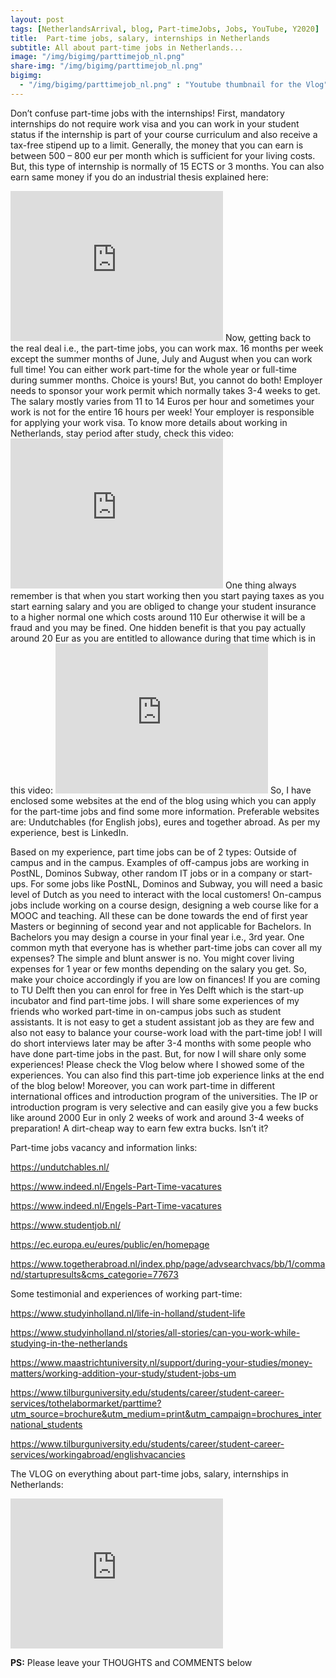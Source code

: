 ```yaml
---
layout: post
tags: [NetherlandsArrival, blog, Part-timeJobs, Jobs, YouTube, Y2020]
title:  Part-time jobs, salary, internships in Netherlands
subtitle: All about part-time jobs in Netherlands...
image: "/img/bigimg/parttimejob_nl.png"
share-img: "/img/bigimg/parttimejob_nl.png"
bigimg:
  - "/img/bigimg/parttimejob_nl.png" : "Youtube thumbnail for the Vlog"
---
```


Don’t confuse part-time jobs with the internships! First, mandatory internships do not require work visa and you can work in your student status if the internship is part of your course curriculum and also receive a tax-free stipend up to a limit. Generally, the money that you can earn is between 500 – 800 eur per month which is sufficient for your living costs. But, this type of internship is normally of 15 ECTS or 3 months. You can also earn same money if you do an industrial thesis explained here:
<iframe width="340" height="240" src="https://www.youtube.com/embed/eXO8cfkGeIs" frameborder="0" allow="accelerometer; autoplay; encrypted-media; gyroscope; picture-in-picture" allowfullscreen></iframe>
<script data-ad-client="ca-pub-8842338021751829" async src="https://pagead2.googlesyndication.com/pagead/js/adsbygoogle.js"></script>
Now, getting back to the real deal i.e., the part-time jobs, you can work max. 16 months per week except the summer months of June, July and August when you can work full time! You can either work part-time for the whole year or full-time during summer months. Choice is yours! But, you cannot do both! Employer needs to sponsor your work permit which normally takes 3-4 weeks to get. The salary mostly varies from 11 to 14 Euros per hour and sometimes your work is not for the entire 16 hours per week! Your employer is responsible for applying your work visa. To know more details about working in Netherlands, stay period after study, check this video:
<iframe width="340" height="240" src="https://www.youtube.com/embed/kOIA0ljX4xY" frameborder="0" allow="accelerometer; autoplay; encrypted-media; gyroscope; picture-in-picture" allowfullscreen></iframe>
One thing always remember is that when you start working then you start paying taxes as you start earning salary and you are obliged to change your student insurance to a higher normal one which costs around 110 Eur otherwise it will be a fraud and you may be fined. One hidden benefit is that you pay actually around 20 Eur as you are entitled to allowance during that time which is in this video:
<iframe width="340" height="240" src="https://www.youtube.com/embed/e9-uz4TQyFA" frameborder="0" allow="accelerometer; autoplay; encrypted-media; gyroscope; picture-in-picture" allowfullscreen></iframe>
So, I have enclosed some websites at the end of the blog using which you can apply for the part-time jobs and find some more information. Preferable websites are: Undutchables (for English jobs), eures and together abroad. As per my experience, best is LinkedIn.

Based on my experience, part time jobs can be of 2 types: Outside of campus and in the campus. Examples of off-campus jobs are working in PostNL, Dominos Subway, other random IT jobs or in a company or start-ups. For some jobs like PostNL, Dominos and Subway, you will need a basic level of Dutch as you need to interact with the local customers! On-campus jobs include working on a course design, designing a web course like for a MOOC and teaching. All these can be done towards the end of first year Masters or beginning of second year and not applicable for Bachelors. In Bachelors you may design a course in your final year i.e., 3rd year.  One common myth that everyone has is whether part-time jobs can cover all my expenses? The simple and blunt answer is no. You might cover living expenses for 1 year or few months depending on the salary you get. So, make your choice accordingly if you are low on finances! If you are coming to TU Delft then you can enrol for free in Yes Delft which is the start-up incubator and find part-time jobs.
I will share some experiences of my friends who worked part-time in on-campus jobs such as student assistants. It is not easy to get a student assistant job as they are few and also not easy to balance your course-work load with the part-time job! I will do short interviews later may be after 3-4 months with some people who have done part-time jobs in the past. But, for now I will share only some experiences! Please check the Vlog below where I showed some of the experiences. You can also find this part-time job experience links at the end of the blog below! Moreover, you can work part-time in different international offices and introduction program of the universities. The IP or introduction program is very selective and can easily give you a few bucks like around 2000 Eur in only 2 weeks of work and around 3-4 weeks of preparation! A dirt-cheap way to earn few extra bucks. Isn’t it?

Part-time jobs vacancy and information links:

<a href="https://undutchables.nl/">https://undutchables.nl/</a>

<a href="https://netherlands.expatjobs.eu/Part-Time-Jobs/1">https://www.indeed.nl/Engels-Part-Time-vacatures</a>

<a href="https://www.indeed.nl/Engels-Part-Time-vacatures">https://www.indeed.nl/Engels-Part-Time-vacatures</a>

<a href="https://www.studentjob.nl/">https://www.studentjob.nl/</a>

<a href="https://ec.europa.eu/eures/public/en/homepage">https://ec.europa.eu/eures/public/en/homepage</a>

<a href="https://www.togetherabroad.nl/index.php/page/advsearchvacs/bb/1/command/startupresults&cms_categorie=77673">https://www.togetherabroad.nl/index.php/page/advsearchvacs/bb/1/command/startupresults&cms_categorie=77673</a>

Some testimonial and experiences of working part-time:

<a href="https://www.studyinholland.nl/life-in-holland/student-life">https://www.studyinholland.nl/life-in-holland/student-life</a>

<a href="https://www.studyinholland.nl/stories/all-stories/can-you-work-while-studying-in-the-netherlands">https://www.studyinholland.nl/stories/all-stories/can-you-work-while-studying-in-the-netherlands</a>

<a href="https://www.maastrichtuniversity.nl/support/during-your-studies/money-matters/working-addition-your-study/student-jobs-um">https://www.maastrichtuniversity.nl/support/during-your-studies/money-matters/working-addition-your-study/student-jobs-um</a>

<a href="https://www.tilburguniversity.edu/students/career/student-career-services/tothelabormarket/parttime?utm_source=brochure&utm_medium=print&utm_campaign=brochures_international_students">https://www.tilburguniversity.edu/students/career/student-career-services/tothelabormarket/parttime?utm_source=brochure&utm_medium=print&utm_campaign=brochures_international_students</a>

<a href="https://www.tilburguniversity.edu/students/career/student-career-services/workingabroad/englishvacancies">https://www.tilburguniversity.edu/students/career/student-career-services/workingabroad/englishvacancies</a>

The VLOG on everything about part-time jobs, salary, internships in Netherlands:
<iframe width="340" height="240" src="https://www.youtube.com/embed/eWdhoqFzLaY" frameborder="0" allow="accelerometer; autoplay; encrypted-media; gyroscope; picture-in-picture" allowfullscreen></iframe>

**PS:** Please leave your THOUGHTS and COMMENTS below
